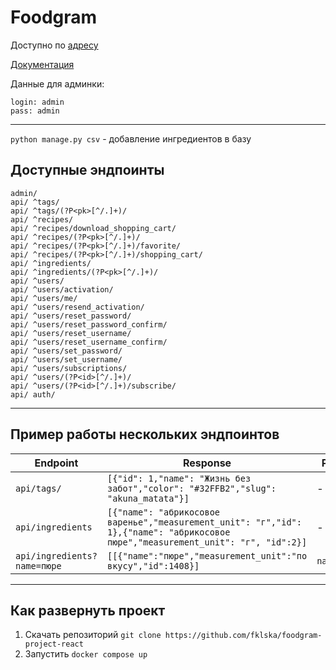 # Foodgram
Доступно по [адресу](https://foodgram-fklska.hopto.org/)

[Документация](https://foodgram-fklska.hopto.org/api/docs/)

Данные для админки:
```
login: admin
pass: admin
```
---
```python manage.py csv``` - добавление ингредиентов в базу
## Доступные эндпоинты
```
admin/
api/ ^tags/
api/ ^tags/(?P<pk>[^/.]+)/
api/ ^recipes/
api/ ^recipes/download_shopping_cart/
api/ ^recipes/(?P<pk>[^/.]+)/
api/ ^recipes/(?P<pk>[^/.]+)/favorite/
api/ ^recipes/(?P<pk>[^/.]+)/shopping_cart/
api/ ^ingredients/
api/ ^ingredients/(?P<pk>[^/.]+)/
api/ ^users/
api/ ^users/activation/
api/ ^users/me/
api/ ^users/resend_activation/
api/ ^users/reset_password/
api/ ^users/reset_password_confirm/
api/ ^users/reset_username/
api/ ^users/reset_username_confirm/
api/ ^users/set_password/
api/ ^users/set_username/
api/ ^users/subscriptions/
api/ ^users/(?P<id>[^/.]+)/
api/ ^users/(?P<id>[^/.]+)/subscribe/
api/ auth/
```
---
## Пример работы нескольких эндпоинтов

Endpoint | Response | Params 
--- | --- | ---|
`api/tags/` | `[{"id": 1,"name": "Жизнь без забот","color": "#32FFB2","slug": "akuna_matata"}]` | -
`api/ingredients` | `[{"name": "абрикосовое варенье","measurement_unit": "г","id": 1},{"name": "абрикосовое пюре","measurement_unit": "г", "id":2}]` | -
`api/ingredients?name=пюре` | `[[{"name":"пюре","measurement_unit":"по вкусу","id":1408}]` | `name=пюре`
---
## Как развернуть проект

1. Скачать репозиторий `git clone https://github.com/fklska/foodgram-project-react`
2. Запустить `docker compose up`
